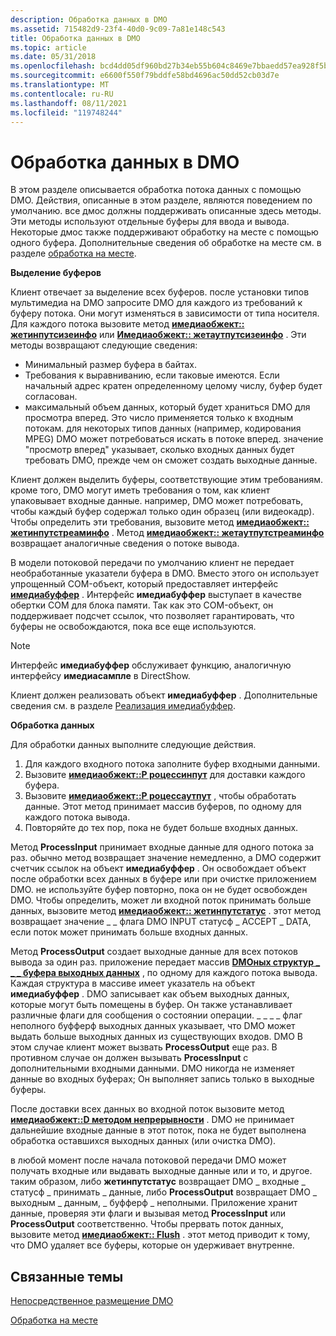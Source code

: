 ```yaml
---
description: Обработка данных в DMO
ms.assetid: 715482d9-23f4-40d0-9c09-7a81e148c543
title: Обработка данных в DMO
ms.topic: article
ms.date: 05/31/2018
ms.openlocfilehash: bcd4dd05df960bd27b34eb55b604c8469e7bbaedd57ea928f5b4f412ad4bff04
ms.sourcegitcommit: e6600f550f79bddfe58bd4696ac50dd52cb03d7e
ms.translationtype: MT
ms.contentlocale: ru-RU
ms.lasthandoff: 08/11/2021
ms.locfileid: "119748244"
---
```

# <a name="processing-data-in-a-dmo"></a>Обработка данных в DMO

В этом разделе описывается обработка потока данных с помощью DMO. Действия, описанные в этом разделе, являются поведением по умолчанию. все дмос должны поддерживать описанные здесь методы. Эти методы используют отдельные буферы для ввода и вывода. Некоторые дмос также поддерживают обработку на месте с помощью одного буфера. Дополнительные сведения об обработке на месте см. в разделе [обработка на месте](in-place-processing.md).

**Выделение буферов**

Клиент отвечает за выделение всех буферов. после установки типов мультимедиа на DMO запросите DMO для каждого из требований к буферу потока. Они могут изменяться в зависимости от типа носителя. Для каждого потока вызовите метод [**имедиаобжект:: жетинпутсизеинфо**](/previous-versions/windows/desktop/api/Mediaobj/nf-mediaobj-imediaobject-getinputsizeinfo) или [**Имедиаобжект:: жетаутпутсизеинфо**](/previous-versions/windows/desktop/api/Mediaobj/nf-mediaobj-imediaobject-getoutputsizeinfo) . Эти методы возвращают следующие сведения:

-   Минимальный размер буфера в байтах.
-   Требования к выравниванию, если таковые имеются. Если начальный адрес кратен определенному целому числу, буфер будет согласован.
-   максимальный объем данных, который будет храниться DMO для просмотра вперед. Это число применяется только к входным потокам. для некоторых типов данных (например, кодирования MPEG) DMO может потребоваться искать в потоке вперед. значение "просмотр вперед" указывает, сколько входных данных будет требовать DMO, прежде чем он сможет создать выходные данные.

Клиент должен выделить буферы, соответствующие этим требованиям. кроме того, DMO могут иметь требования о том, как клиент упаковывает входные данные. например, DMO может потребовать, чтобы каждый буфер содержал только один образец (или видеокадр). Чтобы определить эти требования, вызовите метод [**имедиаобжект:: жетинпутстреаминфо**](/previous-versions/windows/desktop/api/Mediaobj/nf-mediaobj-imediaobject-getinputstreaminfo) . Метод [**имедиаобжект:: жетаутпутстреаминфо**](/previous-versions/windows/desktop/api/Mediaobj/nf-mediaobj-imediaobject-getoutputstreaminfo) возвращает аналогичные сведения о потоке вывода.

В модели потоковой передачи по умолчанию клиент не передает необработанные указатели буфера в DMO. Вместо этого он использует упрощенный COM-объект, который предоставляет интерфейс [**имедиабуффер**](/previous-versions/windows/desktop/api/Mediaobj/nn-mediaobj-imediabuffer) . Интерфейс **имедиабуффер** выступает в качестве обертки COM для блока памяти. Так как это COM-объект, он поддерживает подсчет ссылок, что позволяет гарантировать, что буферы не освобождаются, пока все еще используются.

> [!Note]  
> Интерфейс **имедиабуффер** обслуживает функцию, аналогичную интерфейсу **имедиасампле** в DirectShow.

 

Клиент должен реализовать объект **имедиабуффер** . Дополнительные сведения см. в разделе [Реализация имедиабуффер](implementing-imediabuffer.md).

**Обработка данных**

Для обработки данных выполните следующие действия.

1.  Для каждого входного потока заполните буфер входными данными.
2.  Вызовите [**имедиаобжект::P роцессинпут**](/previous-versions/windows/desktop/api/Mediaobj/nf-mediaobj-imediaobject-processinput) для доставки каждого буфера.
3.  Вызовите [**имедиаобжект::P роцессаутпут**](/previous-versions/windows/desktop/api/Mediaobj/nf-mediaobj-imediaobject-processoutput) , чтобы обработать данные. Этот метод принимает массив буферов, по одному для каждого потока вывода.
4.  Повторяйте до тех пор, пока не будет больше входных данных.

Метод **ProcessInput** принимает входные данные для одного потока за раз. обычно метод возвращает значение немедленно, а DMO содержит счетчик ссылок на объект **имедиабуффер** . Он освобождает объект после обработки всех данных в буфере или при очистке приложением DMO. не используйте буфер повторно, пока он не будет освобожден DMO. Чтобы определить, может ли входной поток принимать больше данных, вызовите метод [**имедиаобжект:: жетинпутстатус**](/previous-versions/windows/desktop/api/Mediaobj/nf-mediaobj-imediaobject-getinputstatus) . этот метод возвращает значение \_ \_ флага DMO INPUT статусф \_ ACCEPT \_ DATA, если поток может принимать больше входных данных.

Метод **ProcessOutput** создает выходные данные для всех потоков вывода за один раз. приложение передает массив [**DMOных структур \_ \_ \_ буфера выходных данных**](/previous-versions/windows/desktop/api/Mediaobj/ns-mediaobj-dmo_output_data_buffer) , по одному для каждого потока вывода. Каждая структура в массиве имеет указатель на объект **имедиабуффер** . DMO записывает как объем выходных данных, которые могут быть помещены в буфер. Он также устанавливает различные флаги для сообщения о состоянии операции. \_ \_ \_ \_ флаг неполного буфферф выходных данных указывает, что DMO может выдать больше выходных данных из существующих входов. DMO В этом случае клиент может вызвать **ProcessOutput** еще раз. В противном случае он должен вызывать **ProcessInput** с дополнительными входными данными. DMO никогда не изменяет данные во входных буферах; Он выполняет запись только в выходные буферы.

После доставки всех данных во входной поток вызовите метод [**имедиаобжект::D методом непрерывности**](/previous-versions/windows/desktop/api/Mediaobj/nf-mediaobj-imediaobject-discontinuity) . DMO не принимает дальнейшие входные данные в этот поток, пока не будет выполнена обработка оставшихся выходных данных (или очистка DMO).

в любой момент после начала потоковой передачи DMO может получать входные или выдавать выходные данные или и то, и другое. таким образом, либо **жетинпутстатус** возвращает DMO \_ входные \_ статусф \_ принимать \_ данные, либо **ProcessOutput** возвращает DMO \_ выходным \_ данным, \_ буфферф \_ неполными. Приложение хранит данные, проверяя эти флаги и вызывая метод **ProcessInput** или **ProcessOutput** соответственно. Чтобы прервать поток данных, вызовите метод [**имедиаобжект:: Flush**](/previous-versions/windows/desktop/api/Mediaobj/nf-mediaobj-imediaobject-flush) . этот метод приводит к тому, что DMO удаляет все буферы, которые он удерживает внутренне.

## <a name="related-topics"></a>Связанные темы

<dl> <dt>

[Непосредственное размещение DMO](directly-hosting-a-dmo.md)
</dt> <dt>

[Обработка на месте](in-place-processing.md)
</dt> </dl>

 

 



